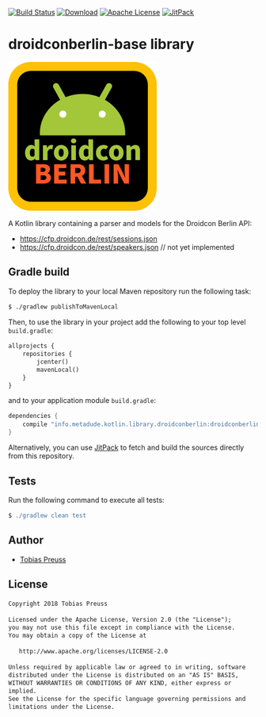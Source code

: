 [![Build Status](https://travis-ci.org/johnjohndoe/droidconberlin-base.svg?branch=master)](https://travis-ci.org/johnjohndoe/droidconberlin-base) [![Download](https://api.bintray.com/packages/tbsprs/maven/droidconberlin-base/images/download.svg)](https://bintray.com/tbsprs/maven/droidconberlin-base/_latestVersion) [![Apache License](http://img.shields.io/badge/license-Apache%20License%202.0-lightgrey.svg)](http://choosealicense.com/licenses/apache-2.0/) [![JitPack](https://jitpack.io/v/johnjohndoe/droidconberlin-base.svg)][jitpack-droidconberlin-base]

# droidconberlin-base library

![Droidcon Berlin logo](gfx/droidcon-berlin-logo-300x300.png "Droidcon Berlin logo")

A Kotlin library containing a parser and models for the Droidcon Berlin API:

* https://cfp.droidcon.de/rest/sessions.json
* https://cfp.droidcon.de/rest/speakers.json // not yet implemented


## Gradle build

To deploy the library to your local Maven repository run the following task:

```bash
$ ./gradlew publishToMavenLocal
```

Then, to use the library in your project add the following to
your top level `build.gradle`:

```
allprojects {
    repositories {
        jcenter()
        mavenLocal()
    }
}
```

and to your application module `build.gradle`:


```groovy
dependencies {
    compile "info.metadude.kotlin.library.droidconberlin:droidconberlin-base:$version"
}
```

Alternatively, you can use [JitPack][jitpack-droidconberlin-base] to fetch and
build the sources directly from this repository.


## Tests

Run the following command to execute all tests:

```groovy
$ ./gradlew clean test
```

## Author

* [Tobias Preuss][tobias-preuss]

## License

    Copyright 2018 Tobias Preuss

    Licensed under the Apache License, Version 2.0 (the "License");
    you may not use this file except in compliance with the License.
    You may obtain a copy of the License at

       http://www.apache.org/licenses/LICENSE-2.0

    Unless required by applicable law or agreed to in writing, software
    distributed under the License is distributed on an "AS IS" BASIS,
    WITHOUT WARRANTIES OR CONDITIONS OF ANY KIND, either express or implied.
    See the License for the specific language governing permissions and
    limitations under the License.


[jitpack-droidconberlin-base]: https://jitpack.io/#johnjohndoe/droidconberlin-base
[tobias-preuss]: https://github.com/johnjohndoe

